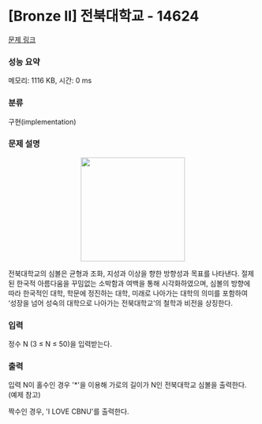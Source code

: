 # [Bronze II] 전북대학교 - 14624 

[문제 링크](https://www.acmicpc.net/problem/14624) 

### 성능 요약

메모리: 1116 KB, 시간: 0 ms

### 분류

구현(implementation)

### 문제 설명

<p style="text-align: center;"><img alt="" src="https://onlinejudgeimages.s3-ap-northeast-1.amazonaws.com/problem/14624/1.png" style="height:211px; width:211px"></p>

<p>전북대학교의 심볼은 균형과 조화, 지성과 이상을 향한 방향성과 목표를 나타낸다. 절제된 한국적 아름다움을 꾸밈없는 소박함과 여백을 통해 시각화하였으며, 심볼의 방향에 따라 한국적인 대학, 학문에 정진하는 대학, 미래로 나아가는 대학의 의미를 포함하여 ‘성장을 넘어 성숙의 대학으로 나아가는 전북대학교’의 철학과 비전을 상징한다.</p>

### 입력 

 <p>정수 N (3 ≤ N ≤ 50)을 입력받는다.</p>

### 출력 

 <p>입력 N이 홀수인 경우 '*'을 이용해 가로의 길이가 N인 전북대학교 심볼을 출력한다. (예제 참고)</p>

<p>짝수인 경우, 'I LOVE CBNU'를 출력한다.</p>

